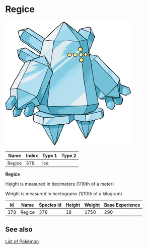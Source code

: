 # Regice


![Regice](images/378.png)

| **Name** | **Index** | **Type 1** | **Type 2** |
|----|----|----|----|
| Regice | 378 | Ice  |  |

**Regice** 


Height is measured in decimeters (1/10th of a meter)

Weight is measured in hectograms (1/10th of a kilogram)

| **Id** | **Name** | **Species Id** | **Height** | **Weight** | **Base Experience** |
|--------|----------|----------------|------------|------------|---------------------|
| 378 | Regice | 378 | 18 | 1750 | 290 |


## See also

[List of Pokémon](../pokemon.md)
